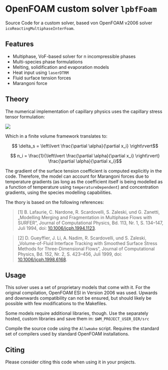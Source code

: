 # OpenFOAM custom solver `lpbfFoam`

Source Code for a custom solver, based von OpenFOAM v2006 solver `icoReactingMultiphaseInterFoam`.

## Features

* Multiphase, VoF-based solver for n incompressible phases
* Multi-species phase formulations
* Melting, solidification and evaporation models
* Heat input using `laserDTRM`
* Fluid surface tension forces
* Marangoni force

## Theory

The numerical implementation of capillary physics uses the capillary stress tensor formulation:

<img src="https://render.githubusercontent.com/render/math?math=\frac{\partial T_{i,j}}{\partial x_j} = \frac{\partial}{\partial x_j} \left[ \sigma \delta_s \left(\delta_{i,j} - n_i n_j \right)\right]">


Which in a finite volume framework translates to:

```math
    \delta_s = \left\lvert \frac{\partial \alpha}{\partial x_i} \right\rvert
```

```math
    n_i = \frac{1}{\left\lvert \frac{\partial \alpha}{\partial x_i} \right\rvert} \frac{\partial \alpha}{\partial x_i}
```

The gradient of the surface tension coefficient is computed explicitly in the code. Therefore, the model can account for Marangoni forces due to temperature gradients (as long as the coefficient itself is being modelled as a function of temperature using `temperatureDependent`) and concentration gradients, using the species modelling capabilities.

The thory is based on the following references:

> [1] B. Lafaurie, C. Nardone, R. Scardovelli, S. Zaleski, und G. Zanetti, „Modelling Merging and Fragmentation in Multiphase Flows with SURFER“, Journal of Computational Physics, Bd. 113, Nr. 1, S. 134–147, Juli 1994, doi: [10.1006/jcph.1994.1123](http://doi.org/10.1006/jcph.1994.1123).

> [2] D. Gueyffier, J. Li, A. Nadim, R. Scardovelli, und S. Zaleski, „Volume-of-Fluid Interface Tracking with Smoothed Surface Stress Methods for Three-Dimensional Flows“, Journal of Computational Physics, Bd. 152, Nr. 2, S. 423–456, Juli 1999, doi: [10.1006/jcph.1998.6168](http://doi.org/10.1006/jcph.1998.6168).

## Usage

This solver uses a set of proprietary models that come with it. For the original compilation, OpenFOAM ESI in Version 2006 was used. Upwards and downwards compatibility can not be ensured, but should likely be possible with few modifications to the Makefiles.

Some models require additional libraries, though. Use the separately hosted, custom libraries and save them in:
```$WM_PROJECT_USER_DIR/src```

Compile the source code using the `Allwmake` script. Requires the standard set of compilers used by standard OpenFOAM installations.

## Citing

Please consider citing this code when using it in your projects.